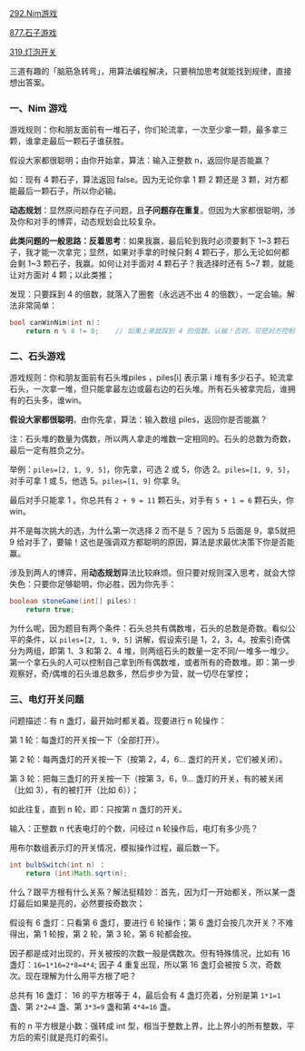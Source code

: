 [292.Nim游戏](https://leetcode-cn.com/problems/nim-game)

[877.石子游戏](https://leetcode-cn.com/problems/stone-game)

[319.灯泡开关](https://leetcode-cn.com/problems/bulb-switcher)

三道有趣的「脑筋急转弯」，用算法编程解决，只要稍加思考就能找到规律，直接想出答案。

### 一、Nim 游戏

游戏规则：你和朋友面前有一堆石子，你们轮流拿，一次至少拿一颗，最多拿三颗，谁拿走最后一颗石子谁获胜。

假设大家都很聪明；由你开始拿，算法：输入正整数 n，返回你是否能赢？

如：现有 4 颗石子，算法返回 false。因为无论你拿 1 颗 2 颗还是 3 颗，对方都能最后一颗石子，所以你必输。

**动态规划**：显然原问题存在子问题，且**子问题存在重复**。但因为大家都很聪明，涉及你和对手的博弈，动态规划会比较复杂。

**此类问题的一般思路：反着思考**：如果我赢，最后轮到我时必须要剩下 1~3 颗石子，我才能一次拿完；显然，如果对手拿的时候只剩 4 颗石子，那么无论如何都会剩 1~3 颗石子，我赢。如何让对手面对 4 颗石子？我选择时还有 5~7 颗，就能让对方面对 4 颗；以此类推；

发现：只要踩到 4 的倍数，就落入了圈套（永远逃不出 4 的倍数），一定会输。解法非常简单：

```cpp
bool canWinNim(int n)：
    return n % 4 != 0;    // 如果上来就踩到 4 的倍数，认输！否则，可把对方控制在 4 的倍数；
```


### 二、石头游戏

游戏规则：你和朋友面前有石头堆piles ，piles[i] 表示第 i 堆有多少石子。轮流拿石头，一次拿一堆，但只能拿最左边或最右边的石头堆。所有石头被拿完后，谁拥有的石头多，谁win。

**假设大家都很聪明**，由你先拿，算法：输入数组 piles，返回你是否能赢？

注：石头堆的数量为偶数，所以两人拿走的堆数一定相同的。石头的总数为奇数，最后一定有胜负之分。

举例：`piles=[2, 1, 9, 5]`，你先拿，可选 2 或 5，你选 2。`piles=[1, 9, 5]`，对手可拿 1 或 5，他选 5。`piles=[1, 9]` 你拿 9。

最后对手只能拿 1 。你总共有 `2 + 9 = 11` 颗石头，对手有 `5 + 1 = 6` 颗石头，你win。

并不是每次挑大的选，为什么第一次选择 2 而不是 5 ？因为 5 后面是 9，拿5就把 9 给对手了，要输！这也是强调双方都聪明的原因，算法是求最优决策下你是否能赢。

涉及到两人的博弈，用**动态规划**算法比较麻烦。但只要对规则深入思考，就会大惊失色：只要你足够聪明，你必胜，因为你先手：

```java
boolean stoneGame(int[] piles)：
    return true;
```

为什么呢，因为题目有两个条件：石头总共有偶数堆，石头的总数是奇数。看似公平的条件，以 `piles=[2, 1, 9, 5]` 讲解，假设索引是 1，2，3，4。按索引奇偶分为两组，即第 1、3 和第 2、4 堆，则两组石头的数量一定不同/一堆多一堆少。第一个拿石头的人可以控制自己拿到所有偶数堆，或者所有的奇数堆。即：第一步观察好，奇/偶堆的石头谁总数多，然后步步为营，就一切尽在掌控；

### 三、电灯开关问题

问题描述：有 n 盏灯，最开始时都关着。现要进行 n 轮操作：

第 1 轮：每盏灯的开关按一下（全部打开）。

第 2 轮：每两盏灯的开关按一下（按第 2，4，6... 盏灯的开关，它们被关闭）。

第 3 轮：把每三盏灯的开关按一下（按第 3，6，9... 盏灯的开关，有的被关闭（比如 3），有的被打开（比如 6））；

如此往复，直到 n 轮，即：只按第 n 盏灯的开关。

输入：正整数 n 代表电灯的个数，问经过 n 轮操作后，电灯有多少亮？

用布尔数组表示灯的开关情况，模拟操作过程，最后数一下。

```java
int bulbSwitch(int n) ：
    return (int)Math.sqrt(n);
```

什么？跟平方根有什么关系？解法挺精妙：首先，因为灯一开始都关，所以某一盏灯最后如果是亮的，必然要按奇数次；

假设有 6 盏灯：只看第 6 盏灯，要进行 6 轮操作；第 6 盏灯会按几次开关？不难得出，第 1 轮按，第 2 轮，第 3 轮，第 6 轮都会按。

因子都是成对出现的，开关被按的次数一般是偶数次。但有特殊情况，比如有 16 盏灯：`16=1*16=2*8=4*4`; 因子 4 重复出现，所以第 16 盏灯会被按 5 次，奇数次。现在理解为什么用平方根了吧？

总共有 16 盏灯： 16 的平方根等于 4，最后会有 4 盏灯亮着，分别是第 `1*1=1` 盏、第 `2*2=4` 盏、第 `3*3=9` 盏和第 `4*4=16` 盏。

有的 n 平方根是小数：强转成 int 型，相当于整数上界，比上界小的所有整数，平方后的索引就是亮灯的索引。
